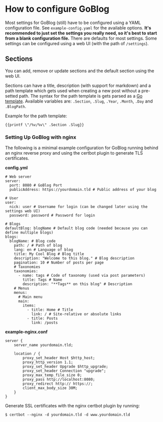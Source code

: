 # How to configure GoBlog

Most settings for GoBlog (still) have to be configured using a YAML configuration file. See `example-config.yaml` for the available options. **It's recommended to just set the settings you really need, so it's best to start from a blank configuration file.** There are defaults for most settings. Some settings can be configured using a web UI (with the path of `/settings`).

## Sections

You can add, remove or update sections and the default section using the web UI.

Sections can have a title, description (with support for markdown) and a path template which gets used when creating a new post without a pre-setted path. The syntax for the path template is gets parsed as a [Go template](https://pkg.go.dev/text/template#pkg-overview). Available variables are: `.Section`, `.Slug`, `.Year`, `.Month`, `.Day` and `.BlogPath`.

Example for the path template:

```
{{printf \"/%v/%v\" .Section .Slug}}
```

### Setting Up GoBlog with nginx

The following is a minimal example configuration for GoBlog running behind an nginx reverse proxy and using the certbot plugin to generate TLS certificates.

**config.yml**

```text-plain
# Web server
server:
  port: 8080 # GoBlog Port
  publicAddress: https://yourdomain.tld # Public address of your blog
  
# User
user:
  nick: user # Username for login (can be changed later using the settings web UI)
  password: password # Password for login

# Blogs
defaultBlog: blogName # Default blog code (needed because you can define multiple blogs)
blogs:
  blogName: # Blog code
    path: / # Path of blog
    lang: en # Language of blog
    title: My Cool Blog # Blog title
    description: "Welcome to this blog." # Blog description
    pagination: 10 # Number of posts per page
    # Taxonomies
    taxonomies:
      - name: tags # Code of taxonomy (used via post parameters)
        title: Tags # Name
        description: "**Tags** on this blog" # Description
    # Menus
    menus:
      # Main menu
      main:
        items:
          - title: Home # Title
            link: / # Site-relative or absolute links
          - title: Posts
            link: /posts
```

**example-nginx.conf**

```text-plain
server {
    server_name yourdomain.tld;

    location / {
        proxy_set_header Host $http_host;
        proxy_http_version 1.1;
        proxy_set_header Upgrade $http_upgrade;
        proxy_set_header Connection "upgrade";
        proxy_max_temp_file_size 0;
        proxy_pass http://localhost:8080;
        proxy_redirect http:// https://;
        client_max_body_size 30M;
    }
}    
```

Generate SSL certificates with the nginx certbot plugin by running:

```text-plain
$ certbot --nginx -d yourdomain.tld -d www.yourdomain.tld
```